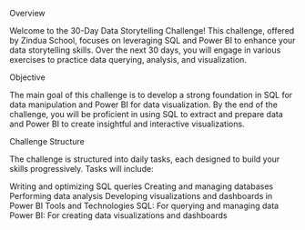 Overview

Welcome to the 30-Day Data Storytelling Challenge! This challenge, offered by Zindua School, focuses on leveraging SQL and Power BI to enhance your data storytelling skills. Over the next 30 days, you will engage in various exercises to practice data querying, analysis, and visualization.

Objective

The main goal of this challenge is to develop a strong foundation in SQL for data manipulation and Power BI for data visualization. By the end of the challenge, you will be proficient in using SQL to extract and prepare data and Power BI to create insightful and interactive visualizations.

Challenge Structure

The challenge is structured into daily tasks, each designed to build your skills progressively. Tasks will include:

Writing and optimizing SQL queries
Creating and managing databases
Performing data analysis
Developing visualizations and dashboards in Power BI
Tools and Technologies
SQL: For querying and managing data
Power BI: For creating data visualizations and dashboards
